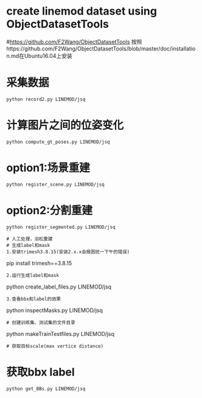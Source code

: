 # create linemod dataset using ObjectDatasetTools
#https://github.com/F2Wang/ObjectDatasetTools
按照https://github.com/F2Wang/ObjectDatasetTools/blob/master/doc/installation.md在Ubuntu16.04上安装

# 采集数据
```
python record2.py LINEMOD/jsq
```
# 计算图片之间的位姿变化
```
python compute_gt_poses.py LINEMOD/jsq
```
# option1:场景重建
```
python register_scene.py LINEMOD/jsq
```
# option2:分割重建
```
python register_segmented.py LINEMOD/jsq
``
# 人工处理，泊松重建
# 生成label和mask
1.安装trimesh3.8.15(安装2.x.x会报困扰一下午的错误)
```
pip install trimesh==3.8.15
```
2.运行生成label和mask
```
python create_label_files.py LINEMOD/jsq
```
3.查看bbx和label的效果
```
python inspectMasks.py LINEMOD/jsq
```
# 创建训练集、测试集的文件目录
```
python makeTrainTestfiles.py LINEMOD/jsq
```
# 获取目标scale(max vertice distance)
```
# 获取bbx label
```
python get_BBs.py LINEMOD/jsq
```
